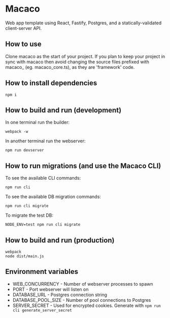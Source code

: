 # Macaco

Web app template using React, Fastify, Postgres, and a statically-validated client-server API.

## How to use

Clone macaco as the start of your project. If you plan to keep your project in
sync with macaco then avoid changing the source files prefixed with macaco_
(eg. macaco_core.ts), as they are 'framework' code.

## How to install dependencies

```
npm i
```

## How to build and run (development)

In one terminal run the builder:

```
webpack -w
```

In another terminal run the webserver:

```
npm run devserver
```

## How to run migrations (and use the Macaco CLI)

To see the available CLI commands:

```
npm run cli
```

To see the available DB migration commands:

```
npm run cli migrate
```

To migrate the test DB:

```
NODE_ENV=test npm run cli migrate
```

## How to build and run (production)

```
webpack
node dist/main.js
```

## Environment variables

 * WEB_CONCURRENCY - Number of webserver processes to spawn
 * PORT - Port webserver will listen on
 * DATABASE_URL - Postgres connection string
 * DATABASE_POOL_SIZE - Number of pool connections to Postgres
 * SERVER_SECRET - Used for encrypted cookies. Generate with `npm run cli generate_server_secret`

